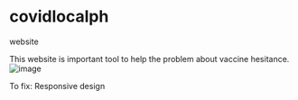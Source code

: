 # covidlocalph
website

This website is important tool to help the problem about vaccine hesitance.
![image](https://user-images.githubusercontent.com/72630227/120100766-173adc80-c175-11eb-9595-8de7d682cc36.png)


To fix: Responsive design
